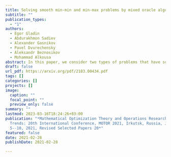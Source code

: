 ```yaml
---
title: Solving smooth min-min and min-max problems by mixed oracle algorithms
subtitle: ""
publication_types:
  - "1"
authors:
  - Egor Gladin
  - Abdurakhmon Sadiev
  - Alexander Gasnikov
  - Pavel Dvurechensky
  - Aleksandr Beznosikov
  - Mohammad Alkousa
abstract: In this paper, we consider two types of problems that have some similarity in their structure, namely, min-min problems and min-max saddle-point problems. Our approach is based on considering the outer minimization problem as a minimization problem with an inexact oracle. This inexact oracle is calculated via an inexact solution of the inner problem, which is either minimization or maximization problem. Our main assumption is that the available oracle is mixed: it is only possible to evaluate the gradient w.r.t. the outer block of variables which corresponds to the outer minimization problem, whereas for the inner problem, only zeroth-order oracle is available. To solve the inner problem, we use the accelerated gradient-free method with zeroth-order oracle. 
draft: false
url_pdf: https://arxiv.org/pdf/2103.00434.pdf
tags: []
categories: []
projects: []
image:
  caption: ""
  focal_point: ""
  preview_only: false
summary: ""
lastmod: 2023-03-16T18:24:26+03:00
publication: "*Mathematical Optimization Theory and Operations Research: Recent
  Trends: 20th International Conference, MOTOR 2021, Irkutsk, Russia, July
  5--10, 2021, Revised Selected Papers 20*"
featured: false
date: 2021-02-28
publishDate: 2021-02-28

---
```

